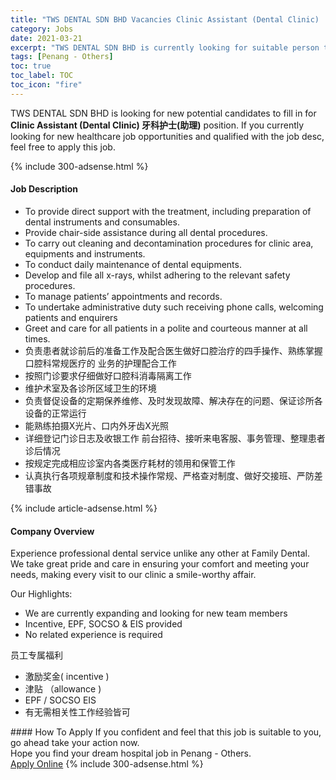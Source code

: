 ```yaml
---
title: "TWS DENTAL SDN BHD Vacancies Clinic Assistant (Dental Clinic)  牙科护士(助理)" 
category: Jobs 
date: 2021-03-21 
excerpt: "TWS DENTAL SDN BHD is currently looking for suitable person to fill in the Clinic Assistant (Dental Clinic)  牙科护士(助理) which positioned at Penang - Others" 
tags: [Penang - Others] 
toc: true 
toc_label: TOC 
toc_icon: "fire" 
--- 
```


<p>TWS DENTAL SDN BHD is looking for new potential candidates to fill in for <b>Clinic Assistant (Dental Clinic)  牙科护士(助理)</b> position. If you currently looking for new healthcare job opportunities and qualified with the job desc, feel free to apply this job.
</p>{% include 300-adsense.html %} 
<div><div><h4>Job Description</h4></div><div><div><span><div><ul><li>To provide direct support with the treatment, including preparation of dental instruments and consumables.</li><li>Provide chair-side assistance during all dental procedures.</li><li>To carry out cleaning and decontamination procedures for clinic area, equipments and instruments.</li><li>To conduct daily maintenance of dental equipments.</li><li>Develop and file all x-rays, whilst adhering to the relevant safety procedures.</li><li>To manage patients&#8217; appointments and records.</li><li>To undertake administrative duty such receiving phone calls, welcoming patients and enquirers</li><li>Greet and care for all patients in a polite and courteous manner at all times.</li><li>&#36127;&#36131;&#24739;&#32773;&#23601;&#35786;&#21069;&#21518;&#30340;&#20934;&#22791;&#24037;&#20316;&#21450;&#37197;&#21512;&#21307;&#29983;&#20570;&#22909;&#21475;&#33108;&#27835;&#30103;&#30340;&#22235;&#25163;&#25805;&#20316;&#12289;&#29087;&#32451;&#25484;&#25569;&#21475;&#33108;&#31185;&#24120;&#35268;&#21307;&#30103;&#30340; &#19994;&#21153;&#30340;&#25252;&#29702;&#37197;&#21512;&#24037;&#20316;</li><li>&#25353;&#29031;&#38376;&#35786;&#35201;&#27714;&#20180;&#32454;&#20570;&#22909;&#21475;&#33108;&#31185;&#28040;&#27602;&#38548;&#31163;&#24037;&#20316;</li><li>&#32500;&#25252;&#26415;&#23460;&#21450;&#21508;&#35786;&#25152;&#21306;&#22495;&#21355;&#29983;&#30340;&#29615;&#22659;</li><li>&#36127;&#36131;&#30563;&#20419;&#35774;&#22791;&#30340;&#23450;&#26399;&#20445;&#20859;&#32500;&#20462;&#12289;&#21450;&#26102;&#21457;&#29616;&#25925;&#38556;&#12289;&#35299;&#20915;&#23384;&#22312;&#30340;&#38382;&#39064;&#12289;&#20445;&#35777;&#35786;&#25152;&#21508;&#35774;&#22791;&#30340;&#27491;&#24120;&#36816;&#34892;</li><li>&#33021;&#29087;&#32451;&#25293;&#25668;X&#20809;&#29255;&#12289;&#21475;&#20869;&#22806;&#29273;&#40831;X&#20809;&#29031;</li><li>&#35814;&#32454;&#30331;&#35760;&#38376;&#35786;&#26085;&#24535;&#21450;&#25910;&#38134;&#24037;&#20316; &#21069;&#21488;&#25307;&#24453;&#12289;&#25509;&#21548;&#26469;&#30005;&#23458;&#26381;&#12289;&#20107;&#21153;&#31649;&#29702;&#12289;&#25972;&#29702;&#24739;&#32773;&#35786;&#21518;&#24773;&#20917;</li><li>&#25353;&#35268;&#23450;&#23436;&#25104;&#30456;&#24212;&#35786;&#23460;&#20869;&#21508;&#31867;&#21307;&#30103;&#32791;&#26448;&#30340;&#39046;&#29992;&#21644;&#20445;&#31649;&#24037;&#20316;</li><li>&#35748;&#30495;&#25191;&#34892;&#21508;&#39033;&#35268;&#31456;&#21046;&#24230;&#21644;&#25216;&#26415;&#25805;&#20316;&#24120;&#35268;&#12289;&#20005;&#26684;&#26597;&#23545;&#21046;&#24230;&#12289;&#20570;&#22909;&#20132;&#25509;&#29677;&#12289;&#20005;&#38450;&#24046;&#38169;&#20107;&#25925;</li></ul></div></span></div></div></div> 
{% include article-adsense.html %} 
<div><div><h4>Company Overview</h4></div><div><div><span><div><p>Experience professional dental service unlike any other at Family Dental. We take great pride and care in ensuring your comfort and meeting your needs, making every visit to our clinic a smile-worthy affair.</p><p>Our Highlights:</p><ul><li>We are currently expanding and looking for new team members</li><li>Incentive, EPF, SOCSO &amp; EIS provided</li><li>No related experience is required</li></ul><p>&#21592;&#24037;&#19987;&#23646;&#31119;&#21033;</p><ul><li>&#28608;&#21169;&#22870;&#37329;( incentive )</li><li>&#27941;&#36148; &#65288;allowance )</li><li>EPF / SOCSO EIS</li><li>&#26377;&#26080;&#38656;&#30456;&#20851;&#24615;&#24037;&#20316;&#32463;&#39564;&#30342;&#21487;</li></ul></div></span></div></div></div> 
#### How To Apply 
If you confident and feel that this job is suitable to you, go ahead take your action now. <br/> 
Hope you find your dream hospital job in Penang - Others. <br/> 
<a href="https://www.jobstreet.com.my/en/job/clinic-assistant-dental-clinic-牙科护士-助理-4512586?jobId=jobstreet-my-job-4512586" class="btn btn--warning" target="_blank" rel="nofollow noopenner">Apply Online</a> 
{% include 300-adsense.html %} 